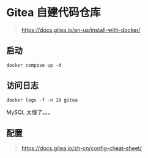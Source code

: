 # Gitea 自建代码仓库

> https://docs.gitea.io/en-us/install-with-docker/

## 启动

```shell
docker compose up -d
```

## 访问日志

```shell
docker logs -f -n 10 gitea
```

MySQL 太慢了。。。

## 配置

> https://docs.gitea.io/zh-cn/config-cheat-sheet/
